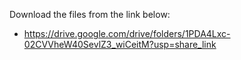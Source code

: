 Download the files from the link below:
- https://drive.google.com/drive/folders/1PDA4Lxc-02CVVheW40SevlZ3_wiCeitM?usp=share_link 